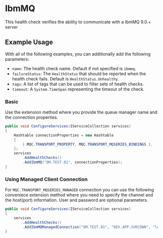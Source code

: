 # IbmMQ

This health check verifies the ability to communicate with a IbmMQ 9.0.+ server

## Example Usage

With all of the following examples, you can additionally add the following parameters:

- `name`: The health check name. Default if not specified is `ibmmq`.
- `failureStatus`: The `HealthStatus` that should be reported when the health check fails. Default is `HealthStatus.Unhealthy`.
- `tags`: A list of tags that can be used to filter sets of health checks.
- `timeout`: A `System.TimeSpan` representing the timeout of the check.

### Basic

Use the extension method where you provide the queue manager name and the connection properties.

```csharp
public void ConfigureServices(IServiceCollection services)
{
    Hashtable connectionProperties = new Hashtable
    {
        { MQC.TRANSPORT_PROPERTY, MQC.TRANSPORT_MQSERIES_BINDINGS },
    };
    services
        .AddHealthChecks()
        .AddIbmMQ("QM.TEST.01", connectionProperties);
}
```

### Using Managed Client Connection

For `MQC.TRANSPORT_MQSERIES_MANAGED` connection you can use the following conveniece extension method where you need to specify the channel and the host(port) information. User and password are optional parameters.

```csharp
public void ConfigureServices(IServiceCollection services)
{
    services
        .AddHealthChecks()
        .AddIbmMQManagedConnection("QM.TEST.01", "DEV.APP.SVRCONN", "localhost(1417)", userName: "app", password: "xxx");
}
```
